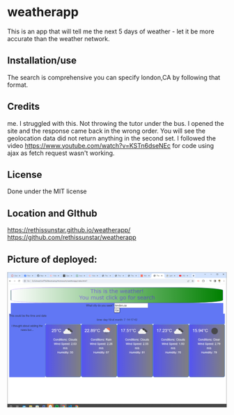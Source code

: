# weatherapp
This is an app that will tell me the next 5 days of weather - let it be more accurate than the weather network.

## Installation/use
The search is comprehensive you can specify london,CA by following that format. 

## Credits
me.  I struggled with this.  Not throwing the tutor under the bus.  I opened the site and the response came back in the wrong order.  You will see the geolocation data did not return anything in the second set.
I followed the video https://www.youtube.com/watch?v=KSTn6dseNEc for code using ajax as fetch request wasn't working.

## License
Done under the MIT license

## Location and GIthub
https://rethissunstar.github.io/weatherapp/
https://github.com/rethissunstar/weatherapp



## Picture of deployed:
<img src = "assets\screenshotofProduction.png"><img>